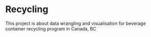 # Recycling
This project is about data wrangling and visualisation for beverage container recycling program in Canada, BC
